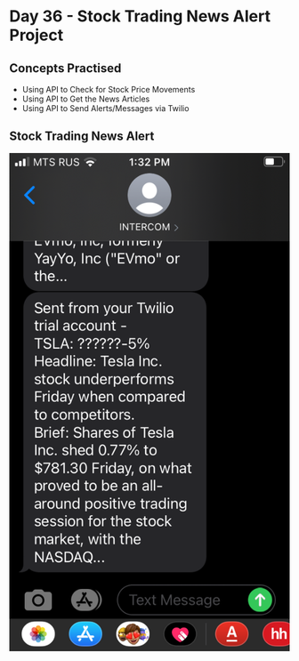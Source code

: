 # Day 36 - Stock Trading News Alert Project
## Concepts Practised
- Using API to Check for Stock Price Movements
- Using API to Get the News Articles
- Using API to Send Alerts/Messages via Twilio
## Stock Trading News Alert
![day36](stock_alert.png)
